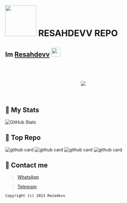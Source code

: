 # <img src="https://feeldreams.github.io/g5.gif" width="100"> RESAHDEVV REPO  

## Im [Resahdevv](https://github.com/resahdevv) <img src="https://github.com/TheDudeThatCode/TheDudeThatCode/blob/master/Assets/Hi.gif" width="29px">
<br>
<h1 align="center">
 <a href="https://git.io/typing-svg">
    <img src="https://readme-typing-svg.herokuapp.com?color=%2340A597&size=30&width=800&lines=Creator+Tools+Javascript+🔥">
  </a>
</h1>
<br>

## 📌 My Stats
<img alt = "GitHub Stats" src="https://github-readme-stats.vercel.app/api?username=resahdevv&show_icons=true&hide=issues&icon_color=C9D1D9&hide_border=false&title_color=C9D1D9&text_color=8B948D&bg_color=0D1117&theme=dark">

## 📌 Top Repo
![github card](https://github-readme-stats.vercel.app/api/pin/?username=resahdevv&repo=Aze-Bot-Tele&theme=highcontrast)
![github card](https://github-readme-stats.vercel.app/api/pin/?username=resahdevv&repo=WhatsApp-Ai&theme=highcontrast)
![github card](https://github-readme-stats.vercel.app/api/pin/?username=resahdevv&repo=Whats-Payment&theme=highcontrast)
![github card](https://github-readme-stats.vercel.app/api/pin/?username=resahdevv&repo=Push-Kontak&theme=highcontrast)

<!-- Contact me -->
## 📌 Contact me
> [WhatsApp](https://wa.me/+6285742632270)

> [Telegram](https://t.me/ezasarah)

```Copyright (c) 2023 Rezadevv```
